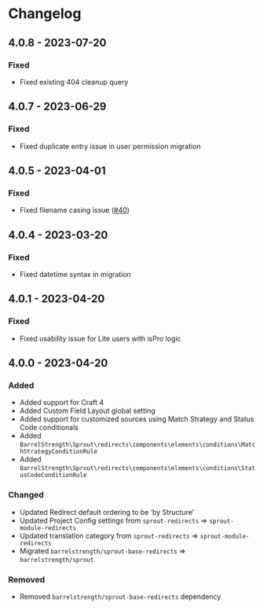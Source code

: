 # Changelog

## 4.0.8 - 2023-07-20

### Fixed

- Fixed existing 404 cleanup query

## 4.0.7 - 2023-06-29

### Fixed

- Fixed duplicate entry issue in user permission migration

## 4.0.5 - 2023-04-01

### Fixed

- Fixed filename casing issue ([#40][#40redirects])

[#40redirects]: https://github.com/barrelstrength/sprout-redirects/issues/40

## 4.0.4 - 2023-03-20

### Fixed

- Fixed datetime syntax in migration

## 4.0.1 - 2023-04-20

### Fixed

- Fixed usability issue for Lite users with isPro logic

## 4.0.0 - 2023-04-20

### Added

- Added support for Craft 4
- Added Custom Field Layout global setting
- Added support for customized sources using Match Strategy and Status Code conditionals
- Added `BarrelStrength\Sprout\redirects\components\elements\conditions\MatchStrategyConditionRule`
- Added `BarrelStrength\Sprout\redirects\components\elements\conditions\StatusCodeConditionRule`

### Changed

- Updated Redirect default ordering to be ‘by Structure’
- Updated Project Config settings from `sprout-redirects` => `sprout-module-redirects`
- Updated translation category from `sprout-redirects` => `sprout-module-redirects`
- Migrated `barrelstrength/sprout-base-redirects` => `barrelstrength/sprout`

### Removed

- Removed `barrelstrength/sprout-base-redirects` dependency
